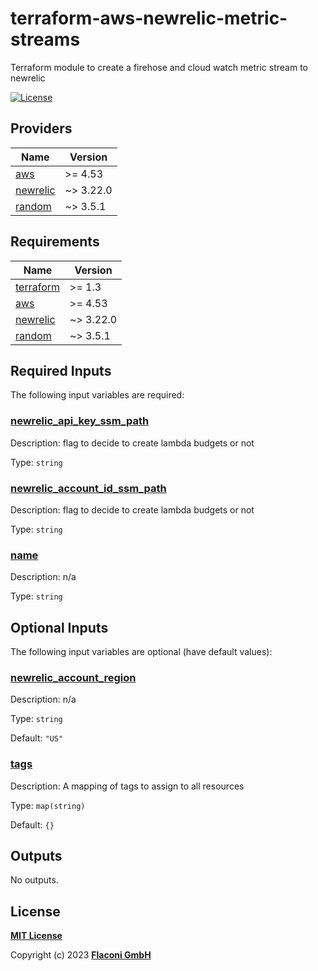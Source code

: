 # terraform-aws-newrelic-metric-streams
Terraform module to create a firehose and cloud watch metric stream to newrelic

<!-- Uncomment and replace with your module name
[![lint](https://github.com/flaconi/terraform-aws-newrelic-metric-streams/workflows/lint/badge.svg)](https://github.com/flaconi/terraform-aws-newrelic-metric-streams/actions?query=workflow%3Alint)
[![test](https://github.com/flaconi/terraform-aws-newrelic-metric-streams/workflows/test/badge.svg)](https://github.com/flaconi/terraform-aws-newrelic-metric-streams/actions?query=workflow%3Atest)
[![Tag](https://img.shields.io/github/tag/flaconi/terraform-aws-newrelic-metric-streams.svg)](https://github.com/flaconi/terraform-aws-newrelic-metric-streams/releases)
-->
[![License](https://img.shields.io/badge/license-MIT-blue.svg)](https://opensource.org/licenses/MIT)

<!-- TFDOCS_HEADER_START -->


<!-- TFDOCS_HEADER_END -->

<!-- TFDOCS_PROVIDER_START -->
## Providers

| Name | Version |
|------|---------|
| <a name="provider_aws"></a> [aws](#provider\_aws) | >= 4.53 |
| <a name="provider_newrelic"></a> [newrelic](#provider\_newrelic) | ~> 3.22.0 |
| <a name="provider_random"></a> [random](#provider\_random) | ~> 3.5.1 |

<!-- TFDOCS_PROVIDER_END -->

<!-- TFDOCS_REQUIREMENTS_START -->
## Requirements

| Name | Version |
|------|---------|
| <a name="requirement_terraform"></a> [terraform](#requirement\_terraform) | >= 1.3 |
| <a name="requirement_aws"></a> [aws](#requirement\_aws) | >= 4.53 |
| <a name="requirement_newrelic"></a> [newrelic](#requirement\_newrelic) | ~> 3.22.0 |
| <a name="requirement_random"></a> [random](#requirement\_random) | ~> 3.5.1 |

 <!-- TFDOCS_REQUIREMENTS_END -->

 <!-- TFDOCS_INPUTS_START -->
## Required Inputs

The following input variables are required:

### <a name="input_newrelic_api_key_ssm_path"></a> [newrelic\_api\_key\_ssm\_path](#input\_newrelic\_api\_key\_ssm\_path)

Description: flag to decide to create lambda budgets or not

Type: `string`

### <a name="input_newrelic_account_id_ssm_path"></a> [newrelic\_account\_id\_ssm\_path](#input\_newrelic\_account\_id\_ssm\_path)

Description: flag to decide to create lambda budgets or not

Type: `string`

### <a name="input_name"></a> [name](#input\_name)

Description: n/a

Type: `string`

## Optional Inputs

The following input variables are optional (have default values):

### <a name="input_newrelic_account_region"></a> [newrelic\_account\_region](#input\_newrelic\_account\_region)

Description: n/a

Type: `string`

Default: `"US"`

### <a name="input_tags"></a> [tags](#input\_tags)

Description: A mapping of tags to assign to all resources

Type: `map(string)`

Default: `{}`

<!-- TFDOCS_INPUTS_END -->

<!-- TFDOCS_OUTPUTS_START -->
## Outputs

No outputs.

<!-- TFDOCS_OUTPUTS_END -->

## License

**[MIT License](LICENSE)**

Copyright (c) 2023 **[Flaconi GmbH](https://github.com/flaconi)**
